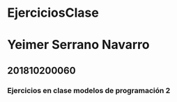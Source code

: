 # EjerciciosClase

# Yeimer Serrano Navarro 
## 201810200060

### Ejercicios en clase modelos de programación 2
